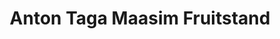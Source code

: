 ---
title: "Anton Taga Maasim Fruitstand"
url: /tupi/anton-taga-maasim-fruitstand/
shop: Gemüse & Obst
---